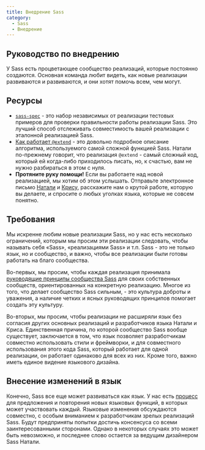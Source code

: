 ```yaml
---
title: Внедрение Sass
category:
  - Sass
  - Внедрение
---
```


## Руководство по внедрению

У Sass есть процветающее сообщество реализаций, которые постоянно создаются.
Основная команда любит видеть, как новые реализации развиваются и развиваются, и они хотят помочь всем, чем могут.

## Ресурсы

- [`sass-spec`](https://github.com/sass/sass-spec) - это набор независимых от реализации тестовых примеров для проверки правильности работы реализации Sass. Это лучший способ отслеживать совместимость вашей реализации с эталонной реализацией Sass.
- [Как работает `@extend`](https://gist.github.com/nex3/7609394) - это довольно подробное описание алгоритма, используемого самой сложной функцией Sass. Натали по-прежнему говорит, что реализация `@extend` - самый сложный код, который ей когда-либо приходилось писать, но, к счастью, вам не нужно разбираться в этом с нуля.
- **Протяните руку помощи!** Если вы работаете над новой реализацией, мы хотим об этом услышать. Отправьте электронное письмо [Натали](mailto:nex342@gmail.com) и [Крису](mailto:chris@eppsteins.net), расскажите нам о крутой работе, которую вы делаете, и спросите о любых уголках языка, которые не совсем понятно.

## Требования

Мы искренне любим новые реализации Sass, но у нас есть несколько ограничений, которым мы просим эти реализации следовать, чтобы называть себя «Sass», «реализациями Sass» и т.п.
Sass - это не только язык, но и сообщество, и важно, чтобы все реализации были готовы работать на благо сообщества.

Во-первых, мы просим, ​​чтобы каждая реализация принимала [руководящие принципы сообщества Sass](./community-guidelines) для своих собственных сообществ, ориентированных на конкретную реализацию.
Многое из того, что делает сообщество Sass сильным, - это культура доброты и уважения, а наличие четких и ясных руководящих принципов помогает создать эту культуру.

Во-вторых, мы просим, ​​чтобы реализации не расширяли язык без согласия других основных реализаций и разработчиков языка Натали и Криса.
Единственная причина, по которой сообщество Sass вообще существует, заключается в том, что язык позволяет разработчикам совместно использовать стили и фреймворки, и для совместного использования этого кода Sass, который работает для одной реализации, он работает одинаково для всех из них.
Кроме того, важно иметь единое видение языкового дизайна.

## Внесение изменений в язык

Конечно, Sass все еще может развиваться как язык.
У нас есть [процесс][a process] для предложения и повторения новых языковых функций, в которых может участвовать каждый.
Языковые изменения обсуждаются совместно, с особым вниманием к разработчикам зрелых реализаций Sass.
Будут предприняты попытки достичь консенсуса со всеми заинтересованными сторонами.
Однако в некоторых случаях это может быть невозможно, и последнее слово остается за ведущим дизайнером Sass Натали.

[a process]: https://github.com/sass/language/blob/master/CONTRIBUTING.md
